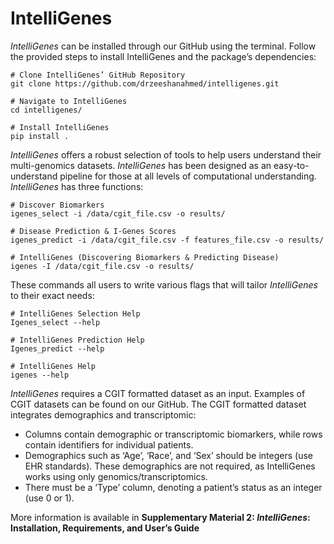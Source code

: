 # IntelliGenes

_IntelliGenes_ can be installed through our GitHub using the terminal. Follow the provided steps to install IntelliGenes and the package’s dependencies: 
```
# Clone IntelliGenes’ GitHub Repository
git clone https://github.com/drzeeshanahmed/intelligenes.git

# Navigate to IntelliGenes
cd intelligenes/

# Install IntelliGenes
pip install .
```

_IntelliGenes_ offers a robust selection of tools to help users understand their multi-genomics datasets. _IntelliGenes_ has been designed as an easy-to-understand pipeline for those at all levels of computational understanding. _IntelliGenes_ has three functions:
```
# Discover Biomarkers
igenes_select -i /data/cgit_file.csv -o results/

# Disease Prediction & I-Genes Scores 
igenes_predict -i /data/cgit_file.csv -f features_file.csv -o results/

# IntelliGenes (Discovering Biomarkers & Predicting Disease) 
igenes -I /data/cgit_file.csv -o results/
```

These commands all users to write various flags that will tailor _IntelliGenes_ to their exact needs: 
```
# IntelliGenes Selection Help
Igenes_select --help

# IntelliGenes Prediction Help
Igenes_predict --help

# IntelliGenes Help
igenes --help
```

_IntelliGenes_ requires a CGIT formatted dataset as an input. Examples of CGIT datasets can be found on our GitHub. The CGIT formatted dataset integrates demographics and transcriptomic: 
  -	Columns contain demographic or transcriptomic biomarkers, while rows contain identifiers for individual patients. 
  -	Demographics such as ‘Age’, ‘Race’, and ‘Sex’ should be integers (use EHR standards). These demographics are not required, as IntelliGenes works using only genomics/transcriptomics.
  -	There must be a ‘Type’ column, denoting a patient’s status as an integer (use 0 or 1). 

More information is available in **Supplementary Material 2: _IntelliGenes_: Installation, Requirements, and User’s Guide**
